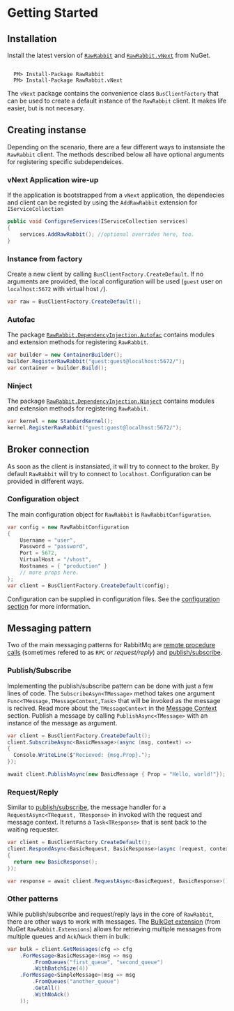 # Getting Started

## Installation

Install the latest version of [`RawRabbit`](https://www.nuget.org/packages/RawRabbit/) and [`RawRabbit.vNext`](https://www.nuget.org/packages/RawRabbit.vNext/) from NuGet.

```nuget

  PM> Install-Package RawRabbit
  PM> Install-Package RawRabbit.vNext

```
The `vNext` package contains the convenience class `BusClientFactory` that can be used to create a default instance of the `RawRabbit` client. It makes life easier, but is not necesary.

## Creating instanse
Depending on the scenario, there are a few different ways to instansiate the `RawRabbit` client. The methods described below all have optional arguments for registering specific subdependeices.

### vNext Application wire-up
If the application is bootstrapped from a `vNext` application, the dependecies and client can be registed by using the `AddRawRabbit` extension for `IServiceCollection`

```csharp
public void ConfigureServices(IServiceCollection services)
{
    services.AddRawRabbit(); //optional overrides here, too.
}
```
### Instance from factory

Create a new client by calling `BusClientFactory.CreateDefault`. If no arguments are provided, the local configuration will be used (`guest` user on `localhost:5672` with virtual host `/`).

```csharp
var raw = BusClientFactory.CreateDefault();
```

### Autofac

The package [`RawRabbit.DependencyInjection.Autofac`](https://www.nuget.org/packages/RawRabbit.DependencyInjection.Autofac) contains modules and extension methods for registering `RawRabbit`.

```csharp
var builder = new ContainerBuilder();
builder.RegisterRawRabbit("guest:guest@localhost:5672/");
var container = builder.Build();
``` 

### Ninject

The package [`RawRabbit.DependencyInjection.Ninject`](https://www.nuget.org/packages/RawRabbit.DependencyInjection.Ninject) contains modules and extension methods for registering `RawRabbit`.

```csharp
var kernel = new StandardKernel();
kernel.RegisterRawRabbit("guest:guest@localhost:5672/");
``` 

## Broker connection
As soon as the client is instansiated, it will try to connect to the broker.  By default `RawRabbit` will try to connect to `localhost`. Configuration can be provided in different ways.

### Configuration object
The main configuration object for `RawRabbit` is `RawRabbitConfiguration`.
```csharp
var config = new RawRabbitConfiguration
{
	Username = "user",
	Password = "password",
	Port = 5672,
	VirtualHost = "/vhost",
	Hostnames = { "production" }
	// more props here.
};
var client = BusClientFactory.CreateDefault(config);
``` 

Configuration can be supplied in configuration files. See the [configuration section](configuration.html) for more information.

## Messaging pattern
Two of the main messaging patterns for RabbitMq are [remote procedure calls](https://www.rabbitmq.com/tutorials/tutorial-six-dotnet.html) (sometimes refered to as `RPC` or _request/reply_) and [publish/subscribe](https://www.rabbitmq.com/tutorials/tutorial-three-dotnet.html).

### Publish/Subscribe
Implementing the publish/subscribe pattern can be done with just a few lines of code. The `SubscribeAsyn<TMessage>` method takes one argument `Func<TMessage,TMessageContext,Task>` that will be invoked as the message is recived. Read more about the `TMessageContext` in the [Message Context](fixme) section. Publish a message by calling `PublishAsync<TMessage>` with an instance of the message as argument.
```csharp
var client = BusClientFactory.CreateDefault();
client.SubscribeAsync<BasicMessage>(async (msg, context) =>
{
  Console.WriteLine($"Recieved: {msg.Prop}.");
});

await client.PublishAsync(new BasicMessage { Prop = "Hello, world!"});
```
### Request/Reply
Similar to [publish/subscribe](#publish-subscribe), the message handler for a `RequestAsync<TRequest, TResponse>` in invoked with the request and message context. It returns a `Task<TResponse>` that is sent back to the waiting requester.

```csharp
var client = BusClientFactory.CreateDefault();
client.RespondAsync<BasicRequest, BasicResponse>(async (request, context) =>
{
  return new BasicResponse();
});

var response = await client.RequestAsync<BasicRequest, BasicResponse>();
```
### Other patterns
While publish/subscribe and request/reply lays in the core of `RawRabbit`, there are other ways to work with messages. The [BulkGet extension](Bulk-fetching-messages.html) (from NuGet `RawRabbit.Extensions`) allows for retrieving multiple messages from multiple queues and `Ack`/`Nack` them in bulk:
```csharp
var bulk = client.GetMessages(cfg => cfg
    .ForMessage<BasicMessage>(msg => msg
        .FromQueues("first_queue", "second_queue")
        .WithBatchSize(4))
    .ForMessage<SimpleMessage>(msg => msg
        .FromQueues("another_queue")
        .GetAll()
        .WithNoAck()
    ));
```